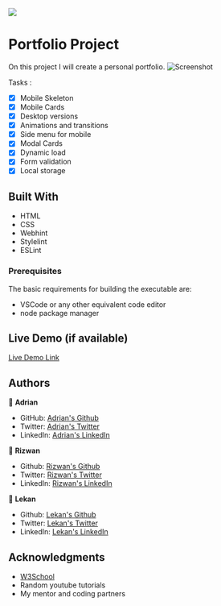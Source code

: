 ![](https://img.shields.io/badge/Microverse-blueviolet)

# Portfolio Project

 On this project I will create a personal portfolio.
 ![Screenshot](https://user-images.githubusercontent.com/90456900/156618536-a90f3733-b202-468b-a26b-bc8d0d744d26.png)

 Tasks :
- [x] Mobile Skeleton
- [x] Mobile Cards
- [x] Desktop versions
- [x] Animations and transitions
- [x] Side menu for mobile 
- [x] Modal Cards
- [x] Dynamic load
- [x] Form validation
- [x] Local storage

## Built With

- HTML
- CSS
- Webhint
- Stylelint
- ESLint

### Prerequisites
The basic requirements for building the executable are:

* VSCode or any other equivalent code editor
* node package manager

## Live Demo (if available)

[Live Demo Link](https://adriancsm.github.io/Microverse-Portfolio/)

## Authors

👤 **Adrian**

- GitHub: [Adrian's Github](https://github.com/AdrianCSM)
- Twitter: [Adrian's Twitter](https://twitter.com/CosminAdriannn)
- LinkedIn: [Adrian's LinkedIn](https://www.linkedin.com/in/gheorghita-cosmin-adrian-b7781122a/)

 👤 **Rizwan**

- Github: [Rizwan's Github](https://github.com/Rizwan-learn)
- Twitter: [Rizwan's Twitter](https://twitter.com/RizwanH97)
- LinkedIn: [Rizwan's LinkedIn](https://www.linkedin.com/in/rizwan-h-4b3096150/)

 👤 **Lekan**
 
- Github: [Lekan's Github](https://github.com/d2ndjim)
- Twitter: [Lekan's Twitter](https://twitter.com/d2ndjim_)
- LinkedIn: [Lekan's LinkedIn](https://www.linkedin.com/in/lekanj)

## Acknowledgments

- [W3School](https://www.w3schools.com/)
- Random youtube tutorials
- My mentor and coding partners
